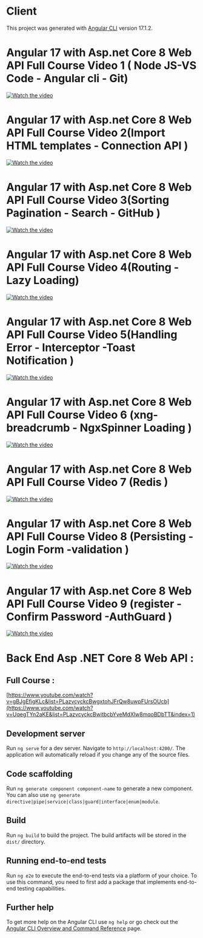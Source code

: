 # Client

This project was generated with [Angular CLI](https://github.com/angular/angular-cli) version 17.1.2.


# Angular 17 with  Asp.net Core 8 Web API  Full Course Video 1 ( Node JS-VS Code - Angular cli - Git) 
[![Watch the video](https://img.youtube.com/vi/gBJgEfigKLc/0.jpg)](https://youtu.be/gBJgEfigKLc)

# Angular 17 with  Asp.net Core 8 Web API  Full Course Video 2(Import HTML templates - Connection API ) 
[![Watch the video](https://img.youtube.com/vi/zaxiX1gyCKM/0.jpg)](https://youtu.be/zaxiX1gyCKM)

# Angular 17 with  Asp.net Core 8 Web API  Full Course Video 3(Sorting Pagination - Search - GitHub ) 
[![Watch the video](https://img.youtube.com/vi/rGMq-LiXd1Q/0.jpg)](https://youtu.be/rGMq-LiXd1Q)

# Angular 17 with  Asp.net Core 8 Web API  Full Course Video 4(Routing - Lazy Loading)
[![Watch the video](https://img.youtube.com/vi/O4HRyqU0ak0/0.jpg)](https://youtu.be/O4HRyqU0ak0)

# Angular 17 with  Asp.net Core 8 Web API  Full Course Video 5(Handling Error - Interceptor -Toast Notification )
[![Watch the video](https://img.youtube.com/vi/5_yNpWjClR0/0.jpg)](https://youtu.be/5_yNpWjClR0)

# Angular 17 with Asp.net Core 8 Web API Full Course Video 6 (xng-breadcrumb - NgxSpinner Loading )
[![Watch the video](https://img.youtube.com/vi/Ri3SgtZ1aeA/0.jpg)](https://youtu.be/Ri3SgtZ1aeA)

# Angular 17 with  Asp.net Core 8 Web API  Full Course Video 7 (Redis ) 
[![Watch the video](https://img.youtube.com/vi/SuO8rf3AV6k/0.jpg)](https://youtu.be/SuO8rf3AV6k)

# Angular 17 with  Asp.net Core 8 Web API  Full Course Video 8  (Persisting -Login Form -validation )
[![Watch the video](https://img.youtube.com/vi/_oPRK2ub4xw/0.jpg)](https://youtu.be/_oPRK2ub4xw)

# Angular 17 with  Asp.net Core 8 Web API  Full Course Video 9 (register - Confirm Password -AuthGuard ) 
[![Watch the video](https://img.youtube.com/vi/G-umKSEhjIE/0.jpg)](https://youtu.be/G-umKSEhjIE)


# Back End Asp .NET Core 8 Web API :
## Full Course  :
[https://www.youtube.com/watch?v=gBJgEfigKLc&list=PLazvcyckcBwgxtohJFrQw8uwpFUrsOUcb](https://www.youtube.com/watch?v=UqegTYn2aKE&list=PLazvcyckcBwitbcbYveMdXlw8mqoBDbTT&index=1)


## Development server

Run `ng serve` for a dev server. Navigate to `http://localhost:4200/`. The application will automatically reload if you change any of the source files.

## Code scaffolding

Run `ng generate component component-name` to generate a new component. You can also use `ng generate directive|pipe|service|class|guard|interface|enum|module`.

## Build

Run `ng build` to build the project. The build artifacts will be stored in the `dist/` directory.


## Running end-to-end tests

Run `ng e2e` to execute the end-to-end tests via a platform of your choice. To use this command, you need to first add a package that implements end-to-end testing capabilities.

## Further help

To get more help on the Angular CLI use `ng help` or go check out the [Angular CLI Overview and Command Reference](https://angular.io/cli) page.
